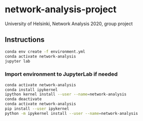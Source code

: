 # network-analysis-project
University of Helsinki, Network Analysis 2020, group project

## Instructions

```bash
conda env create -f environment.yml
conda activate network-analysis
jupyter lab
```

### Import environment to JupyterLab if needed

```bash
conda activate network-analysis
conda install ipykernel
ipython kernel install --user --name=network-analysis
conda deactivate
conda activate network-analysis
pip install --user ipykernel
python -m ipykernel install --user --name=network-analysis
```
